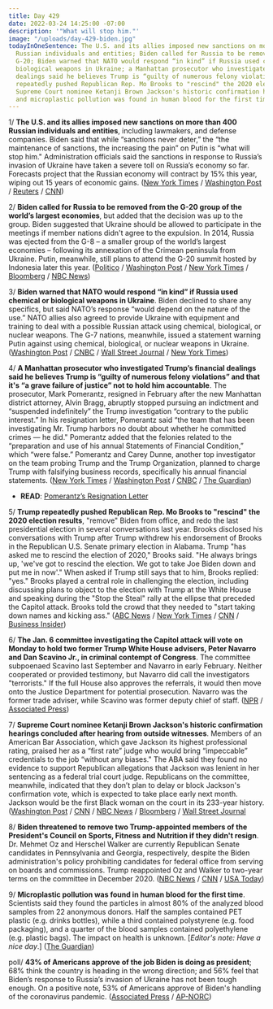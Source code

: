 ```yaml
---
title: Day 429
date: 2022-03-24 14:25:00 -07:00
description: '"What will stop him."'
image: "/uploads/day-429-biden.jpg"
todayInOneSentence: The U.S. and its allies imposed new sanctions on more than 400
  Russian individuals and entities; Biden called for Russia to be removed from the
  G-20; Biden warned that NATO would respond “in kind” if Russia used chemical or
  biological weapons in Ukraine; a Manhattan prosecutor who investigated Trump’s financial
  dealings said he believes Trump is “guilty of numerous felony violations”; Trump
  repeatedly pushed Republican Rep. Mo Brooks to "rescind" the 2020 election results;
  Supreme Court nominee Ketanji Brown Jackson's historic confirmation hearings concluded;
  and microplastic pollution was found in human blood for the first time.
---
```


1/ **The U.S. and its allies imposed new sanctions on more than 400 Russian individuals and entities**, including lawmakers, and defense companies. Biden said that while “sanctions never deter,” the “the maintenance of sanctions, the increasing the pain” on Putin is “what will stop him." Administration officials said the sanctions in response to Russia’s invasion of Ukraine have taken a severe toll on Russia’s economy so far. Forecasts project that the Russian economy will contract by 15% this year, wiping out 15 years of economic gains. ([New York Times](https://www.nytimes.com/2022/03/24/business/sanctions-russia-parliament-defense-gold.html) / [Washington Post](https://www.washingtonpost.com/world/2022/03/24/russia-ukraine-war-news-putin-live-updates/#link-UBP6RSVG6VEMDDVLC7KFUVXWTEhttps://www.cnbc.com/2022/03/24/us-to-sanction-over-300-russian-elites-and-block-russian-central-bank-gold-.html) / [Reuters](https://www.reuters.com/world/g7-eu-announce-measures-stop-russia-avoiding-sanctions-us-official-2022-03-24/) / [CNN](https://www.cnn.com/europe/live-news/ukraine-russia-putin-news-03-24-22/h_cb8166fde8d298568a8b858a41d7c261))

2/ **Biden called for Russia to be removed from the G-20 group of the world’s largest economies**, but added that the decision was up to the group. Biden suggested that Ukraine should be allowed to participate in the meetings if member nations didn't agree to the expulsion. In 2014, Russia was ejected from the G-8 – a smaller group of the world’s largest economies – following its annexation of the Crimean peninsula from Ukraine. Putin, meanwhile, still plans to attend the G-20 summit hosted by Indonesia later this year. ([Politico](https://www.politico.com/news/2022/03/24/biden-russia-removal-g-20-00020169) / [Washington Post](https://www.washingtonpost.com/world/2022/03/24/russia-ukraine-war-news-putin-live-updates/#link-ONQIVFGBVRAQBK7VHDPPF3J7GA) / [New York Times](https://www.nytimes.com/live/2022/03/24/world/russia-ukraine-war/here-are-the-latest-developments) / [Bloomberg](https://www.bloomberg.com/news/articles/2022-03-24/ukraine-update-biden-to-meet-allies-russian-stocks-reopen?sref=MIBMEEoj) / [NBC News](https://www.nbcnews.com/news/world/live-blog/ukraine-russia-war-live-updates-biden-meet-nato-allies-n1292873#ncrd1292996))

3/ **Biden warned that NATO would respond “in kind” if Russia used chemical or biological weapons in Ukraine**. Biden declined to share any specifics, but said NATO’s response “would depend on the nature of the use.” NATO allies also agreed to provide Ukraine with equipment and training to deal with a possible Russian attack using chemical, biological, or nuclear weapons. The G-7 nations, meanwhile, issued a statement warning Putin against using chemical, biological, or nuclear weapons in Ukraine. ([Washington Post](https://www.washingtonpost.com/world/2022/03/24/biden-nato-europe-russia-ukraine-war/) / [CNBC](https://www.cnbc.com/2022/03/24/biden-says-us-would-respond-to-russia-if-putin-uses-chemical-or-biological-weapons.html) / [Wall Street Journal](https://www.wsj.com/articles/biden-meets-allies-in-brussels-seeking-to-end-war-in-ukraine-and-punish-putin-11648112332?mod=politics_lead_pos1) / [New York Times](https://www.nytimes.com/2022/03/24/world/europe/nato-ukraine-russia-chemical-biological-weapons.html))

4/ **A Manhattan prosecutor who investigated Trump’s financial dealings said he believes Trump is “guilty of numerous felony violations” and that it's “a grave failure of justice” not to hold him accountable**. The prosecutor, Mark Pomerantz, resigned in February after the new Manhattan district attorney, Alvin Bragg, abruptly stopped pursuing an indictment and “suspended indefinitely” the Trump investigation “contrary to the public interest.” In his resignation letter, Pomerantz said “the team that has been investigating Mr. Trump harbors no doubt about whether he committed crimes — he did." Pomerantz added that the felonies related to the “preparation and use of his annual Statements of Financial Condition,” which “were false.” Pomerantz and Carey Dunne, another top investigator on the team probing Trump and the Trump Organization, planned to charge Trump with falsifying business records, specifically his annual financial statements. ([New York Times](https://www.nytimes.com/2022/03/23/nyregion/trump-investigation-felony-resignation-pomerantz.html) / [Washington Post](https://www.washingtonpost.com/national-security/2022/03/23/trump-pomerantz-resignation-guilty/) / [CNBC](https://www.cnbc.com/2022/03/24/trump-is-guilty-of-numerous-felonies-prosecutor-told-manhattan-da.html) / [The Guardian](https://www.theguardian.com/us-news/2022/mar/23/donald-trump-crime-accusation-prosecutor-mark-pomerantz))

* **READ**: [Pomerantz’s Resignation Letter](https://www.nytimes.com/2022/03/23/nyregion/mark-pomerantz-resignation-letter.html)

5/ **Trump repeatedly pushed Republican Rep. Mo Brooks to "rescind" the 2020 election results**, "remove" Biden from office, and redo the last presidential election in several conversations last year. Brooks disclosed his conversations with Trump after Trump withdrew his endorsement of Brooks in the Republican U.S. Senate primary election in Alabama. Trump "has asked me to rescind the election of 2020," Brooks said. "He always brings up, 'we've got to rescind the election. We got to take Joe Biden down and put me in now'." When asked if Trump still says that to him, Brooks replied: "yes." Brooks played a central role in challenging the election, including discussing plans to object to the election with Trump at the White House and speaking during the "Stop the Steal" rally at the ellipse that preceded the Capitol attack. Brooks told the crowd that they needed to "start taking down names and kicking ass." ([ABC News](https://abcnews.go.com/Politics/trump-repeatedly-pressed-remove-biden-rescind-2020-election/story?id=83631434) / [New York Times](https://www.nytimes.com/2022/03/23/us/politics/trump-mo-brooks-senate.html) / [CNN](https://www.cnn.com/2022/03/24/politics/mo-brooks-donald-trump-january-6-election/index.html) / [Business Insider](https://www.businessinsider.com/mo-brooks-says-trump-asked-him-to-immediately-remove-biden-from-office-and-illegally-hold-a-new-presidential-election-2022-3))

6/ **The Jan. 6 committee investigating the Capitol attack will vote on Monday to hold two former Trump White House advisers, Peter Navarro and Dan Scavino Jr., in criminal contempt of Congress**. The committee subpoenaed Scavino last September and Navarro in early February. Neither cooperated or provided testimony, but Navarro did call the investigators "terrorists." If the full House also approves the referrals, it would then move onto the Justice Department for potential prosecution. Navarro was the former trade adviser, while Scavino was former deputy chief of staff. ([NPR](https://www.npr.org/2022/03/24/1088599079/peter-navarro-dan-scavino-jan-6-committee-criminal-contempt) / [Associated Press](https://apnews.com/article/capitol-siege-donald-trump-dan-scavino-peter-navarro-congress-b5c9085920141bc373ea567c1484377a))

7/ **Supreme Court nominee Ketanji Brown Jackson's historic confirmation hearings concluded after hearing from outside witnesses**. Members of an American Bar Association, which gave Jackson its highest professional rating, praised her as a “first rate” judge who would bring “impeccable” credentials to the job “without any biases." The ABA said they found no evidence to support Republican allegations that Jackson was lenient in her sentencing as a federal trial court judge. Republicans on the committee, meanwhile, indicated that they don’t plan to delay or block Jackson's confirmation vote, which is expected to take place early next month. Jackson would be the first Black woman on the court in its 233-year history. ([Washington Post](https://www.washingtonpost.com/politics/2022/03/24/ketanji-brown-jackson-supreme-court-hearing-live-updates/#link-N247WDJ73NEFDKLRXSBRTFBXFY) / [CNN](https://www.cnn.com/politics/live-news/ketanji-brown-jackson-hearing-3-24-22/index.html) / [NBC News](https://www.nbcnews.com/politics/supreme-court/culture-wars-2024-messages-qanon-primary-ketanji-brown-jacksons-hearin-rcna21388) / [Bloomberg](https://www.bloomberg.com/news/articles/2022-03-24/jackson-not-soft-on-crime-aba-ratings-panel-tells-senate?srnd=premium&sref=MIBMEEoj) / [Wall Street Journal](https://www.wsj.com/articles/republican-senators-say-no-boycott-planned-for-jackson-committee-vote-11648148340?mod=hp_lead_pos1)

8/ **Biden threatened to remove two Trump-appointed members of the President's Council on Sports, Fitness and Nutrition if they didn't resign**. Dr. Mehmet Oz and Herschel Walker are currently Republican Senate candidates in Pennsylvania and Georgia, respectively, despite the Biden administration's policy prohibiting candidates for federal office from serving on boards and commissions. Trump reappointed Oz and Walker to two-year terms on the committee in December 2020. ([NBC News](https://www.nbcnews.com/politics/white-house/white-house-moves-oust-dr-oz-herschel-walker-presidential-advisory-pan-rcna21314) / [CNN](https://www.cnn.com/2022/03/23/politics/biden-requests-resignations-mehmet-oz-and-herschel-walker/index.html) / [USA Today](https://www.usatoday.com/story/news/politics/2022/03/24/biden-mehmet-oz-herschel-walker-presidents-council/7152919001/?scrolla=5eb6d68b7fedc32c19ef33b4))

9/ **Microplastic pollution was found in human blood for the first time**. Scientists said they found the particles in almost 80% of the analyzed blood samples from 22 anonymous donors. Half the samples contained PET plastic (e.g. drinks bottles), while a third contained polystyrene (e.g. food packaging), and a quarter of the blood samples contained polyethylene (e.g. plastic bags). The impact on health is unknown. \[*Editor's note: Have a nice day*.\] ([The Guardian](https://www.theguardian.com/environment/2022/mar/24/microplastics-found-in-human-blood-for-first-time))

poll/ **43% of Americans approve of the job Biden is doing as president**; 68% think the country is heading in the wrong direction; and 56% feel that Biden’s response to Russia’s invasion of Ukraine has not been tough enough. On a positive note, 53% of Americans approve of Biden's handling of the coronavirus pandemic. ([Associated Press](https://apnews.com/article/russia-ukraine-biden-europe-nato-eedb46ae4df798dc2cc4df15e6a3b847) / [AP-NORC](https://apnorc.org/projects/americans-dont-think-biden-is-being-tough-enough-on-russia/))